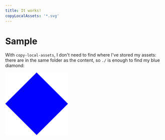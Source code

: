 ```yaml
---
title: It works!
copyLocalAssets: '*.svg'
---
```


# Sample

With <code>copy-local-assets</code>, I don't need to find where I've stored my assets: there are in the same folder as the content, so <code>./</code> is enough to find my blue diamond:

![A Diamond!](./diamond.svg)